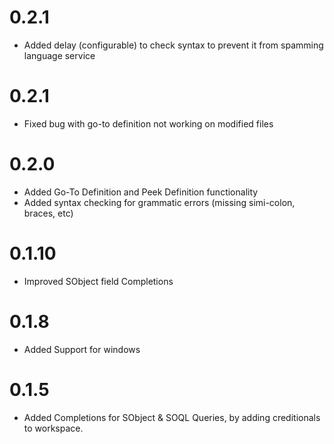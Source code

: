 # 0.2.1
* Added delay (configurable) to check syntax to prevent it from spamming language service
# 0.2.1
* Fixed bug with go-to definition not working on modified files

# 0.2.0

* Added Go-To Definition and Peek Definition functionality
* Added syntax checking for grammatic errors (missing simi-colon, braces, etc)

# 0.1.10

* Improved SObject field Completions

# 0.1.8

* Added Support for windows

# 0.1.5

* Added Completions for SObject & SOQL Queries, by adding creditionals to workspace.